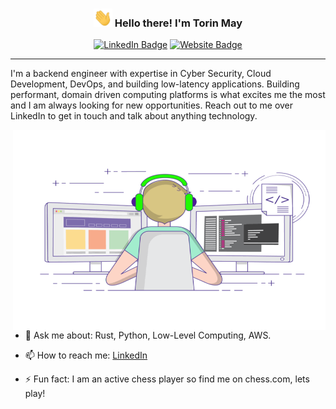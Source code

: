 <h3 align="center"><img src = "./wave.gif" width = 30px> Hello there! I'm Torin May</h3>

<p align="center">
    <a href="https://www.linkedin.com/in/torinmay/"><img src="https://img.shields.io/badge/_-Torin%20May-blue?style=flat&logo=linkedin";link="https://www.linkedin.com/in/torinmay" alt="LinkedIn Badge"></a> 
    <a href="https://torinmay.me"><img src="https://img.shields.io/badge/-Website-blue";link="torinmay.me" alt="Website Badge"></a> 
</p>

---
I'm a backend engineer with expertise in Cyber Security, Cloud Development, DevOps, and building low-latency applications. Building performant, domain driven computing platforms is what excites me the most and I am always looking for new opportunities. Reach out to me over LinkedIn to get in touch and talk about anything technology.

<img align="right" alt="GIF" src="./code.gif" width="500" height="320" />

- 💬 Ask me about: Rust, Python, Low-Level Computing, AWS.

- 📫 How to reach me: [LinkedIn](https://www.linkedin.com/in/torinmay/)

- ⚡ Fun fact: I am an active chess player so find me on chess.com, lets play!
